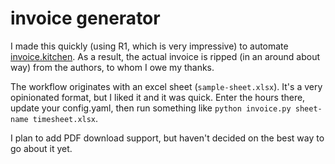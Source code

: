 # invoice generator

I made this quickly (using R1, which is very impressive) to automate [invoice.kitchen](https://www.invoice.kitchen/). As a result, the actual invoice is ripped (in an around about way) from the authors, to whom I owe my thanks.

The workflow originates with an excel sheet (`sample-sheet.xlsx`). It's a very opinionated format, but I liked it and it was quick. Enter the hours there, update your config.yaml, then run something like `python invoice.py sheet-name timesheet.xlsx`.

I plan to add PDF download support, but haven't decided on the best way to go about it yet.
